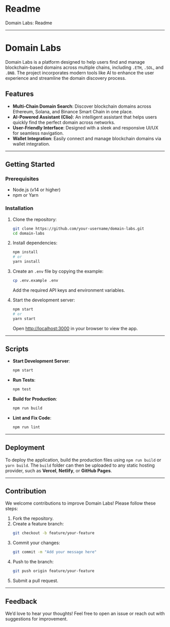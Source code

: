# Readme
Domain Labs: Readme

---

# Domain Labs  

Domain Labs is a platform designed to help users find and manage blockchain-based domains across multiple chains, including `.ETH`, `.SOL`, and `.BNB`. The project incorporates modern tools like AI to enhance the user experience and streamline the domain discovery process.  

## Features  
- **Multi-Chain Domain Search**: Discover blockchain domains across Ethereum, Solana, and Binance Smart Chain in one place.  
- **AI-Powered Assistant (Clio)**: An intelligent assistant that helps users quickly find the perfect domain across networks.  
- **User-Friendly Interface**: Designed with a sleek and responsive UI/UX for seamless navigation.  
- **Wallet Integration**: Easily connect and manage blockchain domains via wallet integration.  

---

## Getting Started  

### Prerequisites  
- Node.js (v14 or higher)  
- npm or Yarn  

### Installation  
1. Clone the repository:  
   ```bash  
   git clone https://github.com/your-username/domain-labs.git  
   cd domain-labs  
   ```  

2. Install dependencies:  
   ```bash  
   npm install  
   # or  
   yarn install  
   ```  

3. Create an `.env` file by copying the example:  
   ```bash  
   cp .env.example .env  
   ```  
   Add the required API keys and environment variables.  

4. Start the development server:  
   ```bash  
   npm start  
   # or  
   yarn start  
   ```  

   Open [http://localhost:3000](http://localhost:3000) in your browser to view the app.  

---

## Scripts  

- **Start Development Server**:  
  ```bash  
  npm start  
  ```  

- **Run Tests**:  
  ```bash  
  npm test  
  ```  

- **Build for Production**:  
  ```bash  
  npm run build  
  ```  

- **Lint and Fix Code**:  
  ```bash  
  npm run lint  
  ```  

---

## Deployment  
To deploy the application, build the production files using `npm run build` or `yarn build`. The `build` folder can then be uploaded to any static hosting provider, such as **Vercel**, **Netlify**, or **GitHub Pages**.  

---

## Contribution  
We welcome contributions to improve Domain Labs! Please follow these steps:  
1. Fork the repository.  
2. Create a feature branch:  
   ```bash  
   git checkout -b feature/your-feature  
   ```  
3. Commit your changes:  
   ```bash  
   git commit -m "Add your message here"  
   ```  
4. Push to the branch:  
   ```bash  
   git push origin feature/your-feature  
   ```  
5. Submit a pull request.  

---

## Feedback  
We’d love to hear your thoughts! Feel free to open an issue or reach out with suggestions for improvement.  
